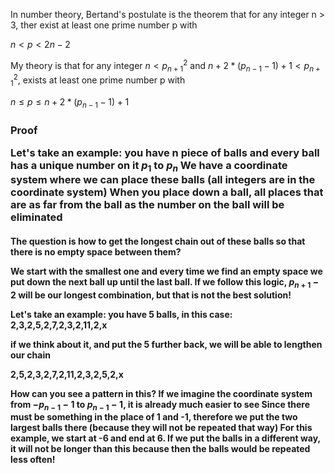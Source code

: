 
In number theory, Bertand's postulate is the theorem that for any integer n > 3, ther exist at least one prime number p with

$n < p < 2n-2$

My theory is that for any integer $n < p_{n+1}^2$ and $n+2*(p_{n-1} - 1) + 1 < p_{n+1}^2$, exists at least one prime number p with

$n \leq p \leq n+2*(p_{n-1} - 1) + 1$


<h3>Proof

Let's take an example: you have n piece of balls and every ball has a unique number on it $p_1$ to $p_n$
We have a coordinate system where we can place these balls (all integers are in the coordinate system)
When you place down a ball, all places that are as far from the ball as the number on the ball will be eliminated

<h4>The question is how to get the longest chain out of these balls so that there is no empty space between them?

We start with the smallest one and every time we find an empty space we put down the next ball up until the last ball.
If we follow this logic, $p_{n+1}-2$ will be our longest combination, but that is not the best solution!

Let's take an example: you have 5 balls, in this case: 2,3,2,5,2,7,2,3,2,11,2,x

if we think about it, and put the 5 further back, we will be able to lengthen our chain

2,5,2,3,2,7,2,11,2,3,2,5,2,x

How can you see a pattern in this?
If we imagine the coordinate system from $-p_{n-1}-1$ to $p_{n-1}-1$, it is already much easier to see
Since there must be something in the place of 1 and -1, therefore we put the two largest balls there (because they will not be repeated that way)
For this example, we start at -6 and end at 6.
If we put the balls in a different way, it will not be longer than this because then the balls would be repeated less often!


